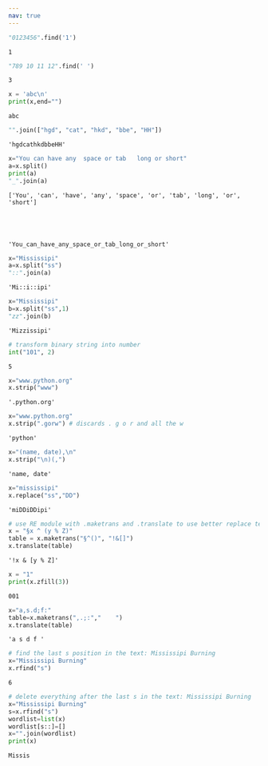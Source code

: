 ```yaml
---
nav: true
--- 
```


```python
"0123456".find('1')
```




    1




```python
"789 10 11 12".find(' ')
```




    3




```python
x = 'abc\n'
print(x,end="")
```

    abc



```python
"".join(["hgd", "cat", "hkd", "bbe", "HH"])
```




    'hgdcathkdbbeHH'




```python
x="You can have any  space or tab   long or short"
a=x.split()
print(a)
"_".join(a)
```

    ['You', 'can', 'have', 'any', 'space', 'or', 'tab', 'long', 'or', 'short']





    'You_can_have_any_space_or_tab_long_or_short'




```python
x="Mississipi"
a=x.split("ss")
"::".join(a)
```




    'Mi::i::ipi'




```python
x="Mississipi"
b=x.split("ss",1)
"zz".join(b)
```




    'Mizzissipi'




```python
# transform binary string into number
int("101", 2)
```




    5




```python
x="www.python.org"
x.strip("www")
```




    '.python.org'




```python
x="www.python.org"
x.strip(".gorw") # discards . g o r and all the w
```




    'python'




```python
x="(name, date),\n"
x.strip("\n)(,")
```




    'name, date'




```python
x="mississipi"
x.replace("ss","DD")
```




    'miDDiDDipi'




```python
# use RE module with .maketrans and .translate to use better replace techniques
x = "§x ^ (y % Z)"
table = x.maketrans("§^()", "!&[]")
x.translate(table)
```




    '!x & [y % Z]'




```python
x = "1"
print(x.zfill(3))
```

    001



```python
x="a,s.d;f:"
table=x.maketrans(",.;:","    ")
x.translate(table)
```




    'a s d f '




```python
# find the last s position in the text: Mississipi Burning
x="Mississipi Burning"
x.rfind("s")
```




    6




```python
# delete everything after the last s in the text: Mississipi Burning
x="Mississipi Burning"
s=x.rfind("s")
wordlist=list(x)
wordlist[s::]=[]
x="".join(wordlist)
print(x)
```

    Missis



```python

```
